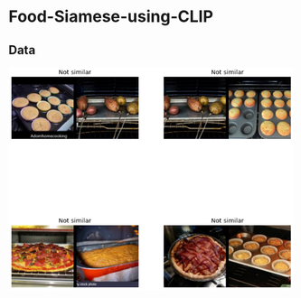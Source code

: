 # Food-Siamese-using-CLIP

## Data
<img src="https://github.com/orion29/Food-Siamese-using-CLIP/blob/main/Images/Unknown-2.png"/>
